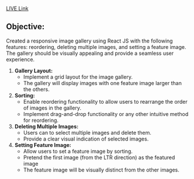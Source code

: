 
[ LIVE Link](URL)

## Objective:
Created a responsive image gallery using React JS with the following features: reordering, deleting multiple images, and setting a feature image. The gallery should be visually appealing and provide a seamless user experience.


1. **Gallery Layout:**
   - Implement a grid layout for the image gallery.
   - The gallery will display images with one feature image larger than the others.
2. **Sorting:**
   - Enable reordering functionality to allow users to rearrange the order of images in the gallery.
   - Implement drag-and-drop functionality or any other intuitive method for reordering.
3. **Deleting Multiple Images:**
   -  Users can  to select multiple images and delete them.
   - Provide a clear visual indication of selected images.
4. **Setting Feature Image:**
   - Allow users to set a feature image by sorting.
   - Pretend the first image (from the LTR direction) as the featured image
   - The feature image will be visually distinct from the other images.

